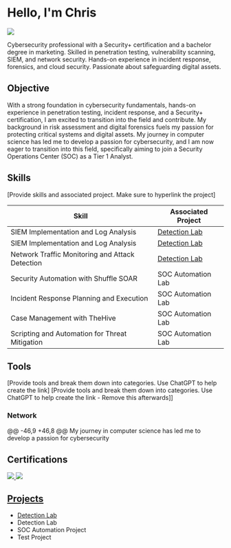  # Hello, I'm Chris
 <a href="https://www.linkedin.com/in/christianbjellecyber/"><img src="https://img.shields.io/badge/-LinkedIn-0072b1?&style=for-the-badge&logo=linkedin&logoColor=white" /></a>
   
 Cybersecurity professional with a Security+ certification and a bachelor degree in marketing. 
 Skilled in penetration testing, vulnerability scanning, SIEM, and network security. 
 Hands-on experience in incident response, forensics, and cloud security. Passionate about safeguarding digital assets. 

 
  ## Objective
 
 With a strong foundation in cybersecurity fundamentals, hands-on experience in penetration testing, incident response, 
 and a Security+ certification, I am excited to transition into the field and contribute. 
 My background in risk assessment and digital forensics fuels my passion for protecting critical systems and digital assets.
  My journey in computer science has led me to develop a passion for cybersecurity, and I am now eager to transition into 
 this field, specifically aiming to join a Security Operations Center (SOC) as a Tier 1 Analyst.
 
 ## Skills
 [Provide skills and associated project. Make sure to hyperlink the project]
  
 | Skill                                         | Associated Project         |
 |-----------------------------------------------|----------------------------|
 | SIEM Implementation and Log Analysis          | <a href="https://github.com/Test-MyDFIR/Detection-Lab/tree/main">Detection Lab</a>|
 | SIEM Implementation and Log Analysis          | <a href="https://google.com">Detection Lab</a>|
 | Network Traffic Monitoring and Attack Detection | <a href="https://google.com">Detection Lab</a>|
 | Security Automation with Shuffle SOAR         | SOC Automation Lab|
 | Incident Response Planning and Execution      | SOC Automation Lab|
 | Case Management with TheHive                  | SOC Automation Lab|
 | Scripting and Automation for Threat Mitigation | SOC Automation Lab|
 
 ## Tools
 [Provide tools and break them down into categories. Use ChatGPT to help create the link]
 [Provide tools and break them down into categories. Use ChatGPT to help create the link - Remove this afterwards]]
 
 ### Network
 <div>
 @@ -46,9 +46,8 @@ My journey in computer science has led me to develop a passion for cybersecurity
 </div>
 
 ## Certifications
  
 <div>
 <a href="https://www.comptia.org/certifications/security"><img src="https://img.shields.io/badge/-Security%2B-FF0000?&style=for-the-badge&logo=CompTIA&logoColor=white" />
 <a href="https://www.springboard.com/landing/cybersecurity-career-track/"><img src="https://img.shields.io/badge/-Security%2B-FF0000?&style=for-the-badge&logo=CompTIA&logoColor=white" />
 </div>
 
 ## Projects
 - <a href="https://github.com/Test-MyDFIR/Detection-Lab/tree/main">Detection Lab</a>
 - Detection Lab
 - SOC Automation Project
 - Test Project

